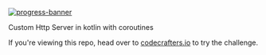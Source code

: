 [![progress-banner](https://backend.codecrafters.io/progress/http-server/77d864f1-8c47-4073-9118-82fbafd9eb18)](https://app.codecrafters.io/users/codecrafters-bot?r=2qF)

Custom Http Server in kotlin with coroutines

If you're viewing this repo, head over to
[codecrafters.io](https://codecrafters.io) to try the challenge.
